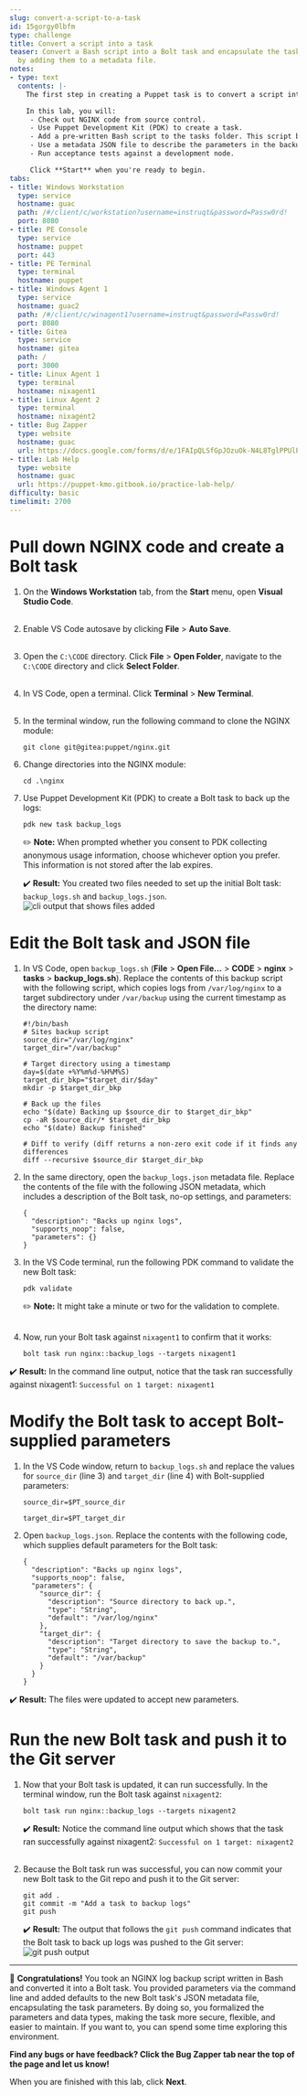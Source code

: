 ```yaml
---
slug: convert-a-script-to-a-task
id: 15gorgy0lbfm
type: challenge
title: Convert a script into a task
teaser: Convert a Bash script into a Bolt task and encapsulate the task parameters
  by adding them to a metadata file.
notes:
- type: text
  contents: |-
    The first step in creating a Puppet task is to convert a script into a format that Puppet can work with. Here, you will use a Bash script to back up the log files of an NGINX installation.

    In this lab, you will:
     - Check out NGINX code from source control.
     - Use Puppet Development Kit (PDK) to create a task.
     - Add a pre-written Bash script to the tasks folder. This script backs up the NGINX logs to the target.
     - Use a metadata JSON file to describe the parameters in the backup script.
     - Run acceptance tests against a development node.

     Click **Start** when you're ready to begin.
tabs:
- title: Windows Workstation
  type: service
  hostname: guac
  path: /#/client/c/workstation?username=instruqt&password=Passw0rd!
  port: 8080
- title: PE Console
  type: service
  hostname: puppet
  port: 443
- title: PE Terminal
  type: terminal
  hostname: puppet
- title: Windows Agent 1
  type: service
  hostname: guac2
  path: /#/client/c/winagent1?username=instruqt&password=Passw0rd!
  port: 8080
- title: Gitea
  type: service
  hostname: gitea
  path: /
  port: 3000
- title: Linux Agent 1
  type: terminal
  hostname: nixagent1
- title: Linux Agent 2
  type: terminal
  hostname: nixagent2
- title: Bug Zapper
  type: website
  hostname: guac
  url: https://docs.google.com/forms/d/e/1FAIpQLSfGpJOzuOk-N4L8TglPPUlPopT02Ok8zEvss62XdGMxAK_3gA/viewform?embedded=true
- title: Lab Help
  type: website
  hostname: guac
  url: https://puppet-kmo.gitbook.io/practice-lab-help/
difficulty: basic
timelimit: 2700
---
```

Pull down NGINX code and create a Bolt task
========
1. On the **Windows Workstation** tab, from the **Start** menu, open **Visual Studio Code**.<br><br>
2. Enable VS Code autosave by clicking **File** > **Auto Save**.<br><br>
3. Open the `C:\CODE` directory. Click **File** > **Open Folder**, navigate to the `C:\CODE` directory and click **Select Folder**.<br><br>
4. In VS Code, open a terminal. Click **Terminal** > **New Terminal**.<br><br>
5. In the terminal window, run the following command to clone the NGINX module:
    ```
    git clone git@gitea:puppet/nginx.git
    ```
6. Change directories into the NGINX module:
    ```
    cd .\nginx
    ```
7. Use Puppet Development Kit (PDK) to create a Bolt task to back up the logs:
    ```
    pdk new task backup_logs
    ```
    ✏️ **Note:** When prompted whether you consent to PDK collecting anonymous usage information, choose whichever option you prefer. This information is not stored after the lab expires.

    ✔️ **Result:** You created two files needed to set up the initial Bolt task: `backup_logs.sh` and `backup_logs.json`. ![cli output that shows files added](https://storage.googleapis.com/instruqt-images/files-added.png)

Edit the Bolt task and JSON file
========

1. In VS Code, open `backup_logs.sh` (**File** > **Open File...** > **CODE** > **nginx** > **tasks** > **backup_logs.sh**). Replace the contents of this backup script with the following script, which copies logs from `/var/log/nginx` to a target subdirectory under `/var/backup` using the current timestamp as the directory name:

    ```
    #!/bin/bash
    # Sites backup script
    source_dir="/var/log/nginx"
    target_dir="/var/backup"

    # Target directory using a timestamp
    day=$(date +%Y%m%d-%H%M%S)
    target_dir_bkp="$target_dir/$day"
    mkdir -p $target_dir_bkp

    # Back up the files
    echo "$(date) Backing up $source_dir to $target_dir_bkp"
    cp -aR $source_dir/* $target_dir_bkp
    echo "$(date) Backup finished"

    # Diff to verify (diff returns a non-zero exit code if it finds any differences
    diff --recursive $source_dir $target_dir_bkp
    ```
3. In the same directory, open the `backup_logs.json` metadata file. Replace the contents of the file with the following JSON metadata, which includes a description of the Bolt task, no-op settings, and parameters:

    ```
    {
      "description": "Backs up nginx logs",
      "supports_noop": false,
      "parameters": {}
    }
    ```
4. In the VS Code terminal, run the following PDK command to validate the new Bolt task:
    ```
    pdk validate
    ```
    ✏️ **Note:** It might take a minute or two for the validation to complete.<br><br>
5. Now, run your Bolt task against `nixagent1` to confirm that it works:
    ```
    bolt task run nginx::backup_logs --targets nixagent1
    ```

✔️ **Result:** In the command line output, notice that the task ran successfully against nixagent1: `Successful on 1 target: nixagent1`

Modify the Bolt task to accept Bolt-supplied parameters
========
1. In the VS Code window, return to `backup_logs.sh` and replace the values for `source_dir` (line 3) and `target_dir` (line 4) with Bolt-supplied parameters:
    ```
    source_dir=$PT_source_dir
    ```
    ```
    target_dir=$PT_target_dir
    ```

2. Open `backup_logs.json`. Replace the contents with the following code, which supplies default parameters for the Bolt task:
    ```
    {
      "description": "Backs up nginx logs",
      "supports_noop": false,
      "parameters": {
        "source_dir": {
          "description": "Source directory to back up.",
          "type": "String",
          "default": "/var/log/nginx"
        },
        "target_dir": {
          "description": "Target directory to save the backup to.",
          "type": "String",
          "default": "/var/backup"
        }
      }
    }
    ```
✔️ **Result:** The files were updated to accept new parameters.

Run the new Bolt task and push it to the Git server
========

1. Now that your Bolt task is updated, it can run successfully. In the terminal window, run the Bolt task against `nixagent2`:
    ```
    bolt task run nginx::backup_logs --targets nixagent2
    ```
    ✔️ **Result:** Notice the command line output which shows that the task ran successfully against nixagent2:
    `Successful on 1 target: nixagent2`<br><br>

2. Because the Bolt task run was successful, you can now commit your new Bolt task to the Git repo and push it to the Git server:
    ```
    git add .
    git commit -m "Add a task to backup logs"
    git push
    ```

    ✔️ **Result:** The output that follows the `git push` command indicates that the Bolt task to back up logs was pushed to the Git server: ![git push output](https://storage.googleapis.com/instruqt-images/git-push-output.png)

----------

🎈 **Congratulations!** You took an NGINX log backup script written in Bash and converted it into a Bolt task. You provided parameters via the command line and added defaults to the new Bolt task's JSON metadata file, encapsulating the task parameters. By doing so, you formalized the parameters and data types, making the task more secure, flexible, and easier to maintain. If you want to, you can spend some time exploring this environment.

**Find any bugs or have feedback? Click the **Bug Zapper** tab near the top of the page and let us know!**

When you are finished with this lab, click **Next**.